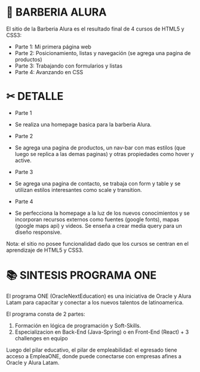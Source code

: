 # 🧔 BARBERIA ALURA

El sitio de la Barberia Alura es el resultado final de 4 cursos de HTML5 y CSS3:

* Parte 1: Mi primera página web
* Parte 2: Posicionamiento, listas y navegación (se agrega una pagina de productos)
* Parte 3: Trabajando con formularios y listas
* Parte 4: Avanzando en CSS

# ✂ DETALLE

* Parte 1 
- Se realiza una homepage basica para la barberia Alura.

* Parte 2 
- Se agrega una pagina de productos, un nav-bar con mas estilos (que luego se replica a las demas paginas) y otras propiedades como hover y active.

* Parte 3
- Se agrega una pagina de contacto, se trabaja con form y table y se utilizan estilos interesantes como scale y transition.

* Parte 4
- Se perfecciona la homepage a la luz de los nuevos conocimientos y se incorporan recursos externos como fuentes (google fonts), mapas (google maps api) y videos. Se enseña a crear media query para un diseño responsive.

Nota: el sitio no posee funcionalidad dado que los cursos se centran en el aprendizaje de HTML5 y CSS3.

# 📚 SINTESIS PROGRAMA ONE
El programa ONE (OracleNextEducation) es una iniciativa de Oracle y Alura Latam para capacitar y conectar a los nuevos talentos de latinoamerica.

El programa consta de 2 partes:

1. Formación en lógica de programación y Soft-Skills.
2. Especializacion en Back-End (Java-Spring) o en Front-End (React) + 3 challenges en equipo

Luego del pilar educativo, el pilar de empleabilidad: el egresado tiene acceso a EmpleaONE, donde puede conectarse con empresas afines a Oracle y Alura Latam.



